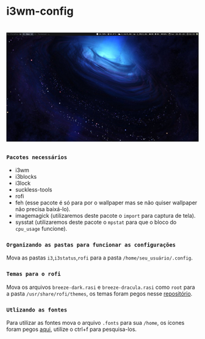 # i3wm-config

<h1 align="center">
    <img alt="i3workspace" title="#i3workspace" src=".github/i3workspace.jpg" width="1000px" />
</h1>

### `Pacotes necessários`
- i3wm 
- i3blocks
- i3lock
- suckless-tools
- rofi
- feh (esse pacote é só para por o wallpaper mas se não quiser wallpaper não precisa baixá-lo).
- imagemagick (utilizaremos deste pacote o `import` para captura de tela).
- sysstat (utilizaremos deste pacote o `mpstat` para que o bloco do `cpu_usage` funcione).

### `Organizando as pastas para funcionar as configurações`

Mova as pastas `i3`,`i3status`,`rofi` para a pasta `/home/seu_usuário/.config`.

### `Temas para o rofi`

Mova os arquivos `breeze-dark.rasi` e `breeze-dracula.rasi` como `root` para a pasta `/usr/share/rofi/themes`,
os temas foram pegos nesse [repositório](https://github.com/MonsieurBedard/rofi-breeze-theme).

### `Utlizando as fontes`

Para utilizar as fontes mova o arquivo `.fonts` para sua `/home`, os ícones foram pegos [aqui](https://fontawesome.com/cheatsheet/free/solid), utilize o ctrl+f para pesquisa-los.
